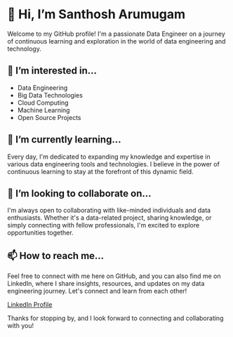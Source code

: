 # 👋 Hi, I’m Santhosh Arumugam

Welcome to my GitHub profile! I'm a passionate Data Engineer on a journey of continuous learning and exploration in the world of data engineering and technology.

## 👀 I’m interested in...

- Data Engineering
- Big Data Technologies
- Cloud Computing
- Machine Learning
- Open Source Projects

## 🌱 I’m currently learning...

Every day, I'm dedicated to expanding my knowledge and expertise in various data engineering tools and technologies. I believe in the power of continuous learning to stay at the forefront of this dynamic field.

## 💞️ I’m looking to collaborate on...

I'm always open to collaborating with like-minded individuals and data enthusiasts. Whether it's a data-related project, sharing knowledge, or simply connecting with fellow professionals, I'm excited to explore opportunities together.

## 📫 How to reach me...

Feel free to connect with me here on GitHub, and you can also find me on LinkedIn, where I share insights, resources, and updates on my data engineering journey. Let's connect and learn from each other!

[LinkedIn Profile](https://www.linkedin.com/in/santhoshk-arumugam/)

Thanks for stopping by, and I look forward to connecting and collaborating with you!

<!---
santhosh-arumugam/santhosh-arumugam is a ✨ special ✨ repository because its `README.md` (this file) appears on your GitHub profile.
You can click the Preview link to take a look at your changes.
--->
